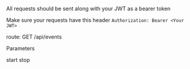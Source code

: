 All requests should be sent along with your JWT as a bearer token

Make sure your requests have this header
`
Authorization: Bearer <Your JWT>
`

route: GET /api/events

Parameters

start
stop
